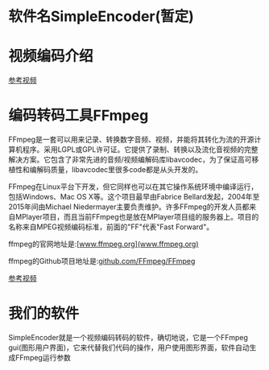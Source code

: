 # 软件名SimpleEncoder(暂定)
# 视频编码介绍
[参考视频](https://www.bilibili.com/video/BV19Y4113788)
# 编码转码工具FFmpeg

FFmpeg是一套可以用来记录、转换数字音频、视频，并能将其转化为流的开源计算机程序。采用LGPL或GPL许可证。它提供了录制、转换以及流化音视频的完整解决方案。它包含了非常先进的音频/视频编解码库libavcodec，为了保证高可移植性和编解码质量，libavcodec里很多code都是从头开发的。

FFmpeg在Linux平台下开发，但它同样也可以在其它操作系统环境中编译运行，包括Windows、Mac OS X等。这个项目最早由Fabrice Bellard发起，2004年至2015年间由Michael Niedermayer主要负责维护。许多FFmpeg的开发人员都来自MPlayer项目，而且当前FFmpeg也是放在MPlayer项目组的服务器上。项目的名称来自MPEG视频编码标准，前面的"FF"代表"Fast Forward"。

ffmpeg的官网地址是:[www.ffmpeg.org](www.ffmpeg.org)

ffmpeg的Github项目地址是:[github.com/FFmpeg/FFmpeg](github.com/FFmpeg/FFmpeg)

[参考视频](https://www.bilibili.com/video/BV1AT411J7cH/?spm_id_from=333.337.search-card.all.click)

# 我们的软件
SimpleEncoder就是一个视频编码转码的软件，确切地说，它是一个FFmpeg gui(图形用户界面)，它来代替我们代码的操作，用户使用图形界面，软件自动生成FFmpeg运行参数
